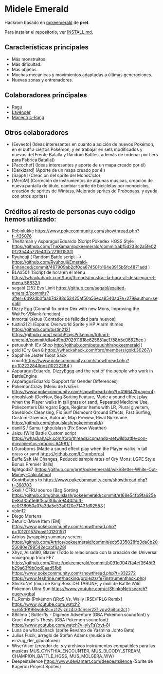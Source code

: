 # Midele Emerald

Hackrom basado en [pokeemerald](https://github.com/pret/pokeemerald) de **pret**.

Para instalar el repositorio, ver [INSTALL.md](INSTALL.md).

## Características principales

- Más monstruitos.
- Más dificultad.
- Más objetos.
- Muchas mecánicas y movimientos adaptadas a últimas generaciones.
- Nuevas zonas y entrenadores.

## Colaboradores principales

- [Ragu](https://github.com/Raguzero)
- [Lavender](https://github.com/LavenderG)
- [Manectric-Rang](https://github.com/Manectric-Rang)

## Otros colaboradores
- [Eeveeto] (Ideas interesantes en cuanto a adición de nuevos Pokémon, en el buff a ciertos Pokémon, y en trabajar en sets modificados y nuevos del Frente Batalla y Random Battles, además de ordenar por tiers para Fabrica Batalla))
- [Pacochef] (Ideas interesantes y aporte de un mapa creado por él)
- [Darkizard] (Aporte de un mapa creado por él)
- [Sapph] (Creación del sprite del MonoCiclo)
- [MerúM] (Correción de instrumentos de algunas músicas, creación de nueva pantalla de título, cambiar sprite de bicicletas por monociclos, creación de sprites de Wintass, Mejorado sprites de Probopass, y ayuda con otros sprites)

## Créditos al resto de personas cuyo código hemos utilizado:
- Robinlukke https://www.pokecommunity.com/showthread.php?t=435076
- TheXaman y AsparagusEduardo (Script Pokedex HGSS Style https://github.com/TheXaman/pokeemerald/commit/abf5d238c2a5fe020123544a72fe432c27191153#)
- Ryuhouji ( Random Battle script --> https://github.com/Ryuhouji/Emerald-Enhanced/commit/467909ab2df0ca674501b164e3915b5fc4871add )
- BLAx501! (Script de hora en el menu https://whackahack.com/foro/threads/mostrar-la-hora-al-desplegar-el-menu.58832/)
- segabl (252 Evs Limit https://github.com/segabl/exalted-emerald/commits?after=6d92db0faab7d288d53425af50a56eca8540ad7e+279&author=segabl 
- Dizzy Egg (Commit fix order Dex with new Mons, Improving the WaitForVBlank function)
- InmortalKaktus (Contador de felicidad para huevos)
- tustin2121 (Expand Overworld Sprite y HP Alarm 4times https://github.com/tustin2121 https://github.com/TwitchPlaysPokemon/trihard-emerald/commit/dfa4d9bd702911618c625651ae1758b5c06625cc )
- petuuuhhh (Ev Shop http://github.com/petuuuhhh/pokeemerald )
- gold (Cry Gen 8 https://whackahack.com/foro/members/gold.30267/) 
- Sapphire Jester (Soot Sack count(https://www.pokecommunity.com/showthread.php?p=10222284#post10222284 )
- AsparagusEduardo, DizzyEggg and the rest of the people who work in BattleEngine 
- AsparagusEduardo (Support for Gender Differences)
- PokemonCrazy (Menu de Ivs/Evs https://www.pokecommunity.com/showthread.php?t=416647&page=4)
- ghoulslash (DexNav, Bag Sorting Feature, Made a sound effect play when the Player walks in tall grass or sand, Repeated Medicine Use, Pokecenters Disregard Eggs, Register Items with LR, Plural giveitem, Saveblock Cleansing, Fix Surf Dismount Ground Effects, Fast Surfing, Custom-Givemon, Autorun, Map Preview, Rival Nickname https://github.com/ghoulslash/pokeemerald/)
- daniilS / Samu / ghoulslash (Fix Snow Weather)
- Jaizu (Wild Battle Custom script https://whackahack.com/foro/threads/comando-setwildbattle-con-movimientos-propios.64981/ )
- LOuroboros (Made a sound effect play when the Player walks in tall grass or sand  https://github.com/LOuroboros)
- BuffelSaft (AI Changes, Reduced sample rates of Cry Mons, LGPE Style Bonus Premier Balls)
- lightgod87 (https://github.com/pret/pokeemerald/wiki/Better-White-Out-Money-Calculation)
- Contributors to https://www.pokecommunity.com/showthread.php?t=368703
- Skeli / CFRU source (Bag Sorting https://github.com/ghoulslash/pokeemerald/commit/e168e54fb9fa625e0e8c00bf566f5ca30ba59440#diff-cc0f38050a07a3da5c53a0f20e71431dR2553 )
- vblm12
- Diego Mertens
- Zeturic (Move Item [EM] https://www.pokecommunity.com/showthread.php?p=10120157#post10120157)
- Artrios (wrapping summary screen  https://github.com/Artrios/pokeemerald/commit/ecb5335028fd0da0b2056080e799542ecabf6a28)
- Xhyz, Alisa180, Blazer (Todo lo relacionado con la creación del Universal voicegroup from FE7 https://github.com/Xhyzi/pokeemerald/commit/b091c0047fa4ef3645f3b29a63f9b0cd0aad51b8 https://www.pokecommunity.com/showthread.php?t=332272 https://www.feshrine.net/hacking/projects/fe7instrumenthack.php)
- ShinkoNet (midi de King Boss DELTARUNE, y midi de Battle Wild Pokemon Ultra Sun https://www.youtube.com/c/ShinkoNet/search?query=gba)
- FL.Remix (Pokémon ΩRαS Vs. Wally [RSE/FRLG Remix] https://www.youtube.com/watch?v=ro5tRK9BwoE&lc=z12vjznz4rz0cnser231ivgw2pitcd0ct )
- 8BitImp ( Butterfly - Digimon Adventure (GBA Pokemon soundfont) y Cruel Angel's Thesis (GBA Pokemon soundfont) https://www.youtube.com/watch?v=ylyFsYxyt-8)
- Luna de whackahack (sprite Revamp de Yasmina Johto Beta)
- Julius Fucik, arreglo de Stefan Adams (musica de einzug_der_gladiatoren)
- WiserVisor (creador de .s y archivos instrumentos compatibles para las musicas MUS_CYNTHIA_ENCOUNTER, MUS_BLOODY_STREAM, CHAMPION_BATTLE_HGSS, MUS_MOLGERA_WW)
- Deepestsilence https://www.deviantart.com/deepestsilence (Sprite de Kagerou Project Sprites)
